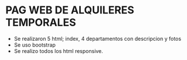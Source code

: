 # PAG WEB DE ALQUILERES TEMPORALES 

- Se realizaron 5 html; index, 4 departamentos con descripcion y fotos 
- Se uso bootstrap 
- Se realizo todos los html responsive.

